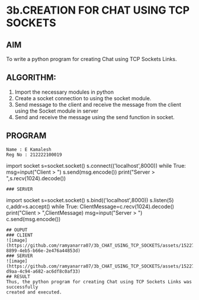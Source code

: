 # 3b.CREATION FOR CHAT USING TCP SOCKETS
## AIM
To write a python program for creating Chat using TCP Sockets Links.
## ALGORITHM:
1. Import the necessary modules in python
2. Create a socket connection to using the socket module.
3. Send message to the client and receive the message from the client using the Socket module in
 server
4. Send and receive the message using the send function in socket.
## PROGRAM
```
Name : E Kamalesh
Reg No : 212222100019
```
import socket
s=socket.socket()
s.connect(('localhost',8000))
while True:
 msg=input("Client > ")
 s.send(msg.encode())
 print("Server > ",s.recv(1024).decode())
```
### SERVER
```
import socket
s=socket.socket()
s.bind(('localhost',8000))
s.listen(5)
c,addr=s.accept()
while True:
 ClientMessage=c.recv(1024).decode()
 print("Client > ",ClientMessage)
 msg=input("Server > ")
 c.send(msg.encode())
```
## OUPUT
### CLIENT
![image](https://github.com/ramyanarra07/3b_CHAT_USING_TCP_SOCKETS/assets/152273259/bfde4f04-8899-4eb5-b66e-2e476a44853d)
### SERVER
![image](https://github.com/ramyanarra07/3b_CHAT_USING_TCP_SOCKETS/assets/152273259/342ff6fb-d9aa-4c94-a682-ac6df8c0af33)
## RESULT
Thus, the python program for creating Chat using TCP Sockets Links was successfully 
created and executed.
